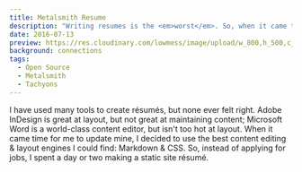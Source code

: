 ```yaml
---
title: Metalsmith Resume
description: "Writing resumes is the <em>worst</em>. So, when it came time for me to create a new one, I used the best content editing &amp; layout engines I could find: Markdown &amp; CSS. Then I re-made it all over, just for you."
date: 2016-07-13
preview: https://res.cloudinary.com/lowmess/image/upload/w_800,h_500,c_fill,g_north,dpr_auto/v1476154336/projects.metalsmith-resume.preview.png
background: connections
tags:
  - Open Source
  - Metalsmith
  - Tachyons
---
```


I have used many tools to create résumés, but none ever felt right. Adobe InDesign is great at layout, but not great at maintaining content; Microsoft Word is a world-class content editor, but isn't too hot at layout. When it came time for me to update mine, I decided to use the best content editing & layout engines I could find: Markdown & CSS. So, instead of applying for jobs, I spent a day or two making a static site résumé.
